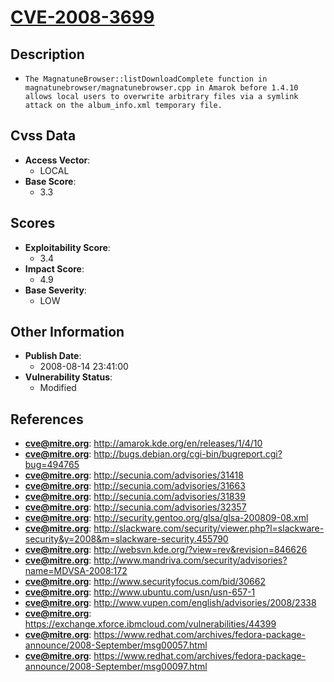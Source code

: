 
# [CVE-2008-3699](https://cve.mitre.org/cgi-bin/cvename.cgi?name=CVE-2008-3699)

## Description

- `The MagnatuneBrowser::listDownloadComplete function in magnatunebrowser/magnatunebrowser.cpp in Amarok before 1.4.10 allows local users to overwrite arbitrary files via a symlink attack on the album_info.xml temporary file.`

## Cvss Data

- **Access Vector**:
  - LOCAL
- **Base Score**:
  - 3.3

## Scores

- **Exploitability Score**:
  - 3.4
- **Impact Score**:
  - 4.9
- **Base Severity**:
  - LOW

## Other Information

- **Publish Date**:
  - 2008-08-14 23:41:00
- **Vulnerability Status**:
  - Modified

## References

- **cve@mitre.org**: http://amarok.kde.org/en/releases/1/4/10
- **cve@mitre.org**: http://bugs.debian.org/cgi-bin/bugreport.cgi?bug=494765
- **cve@mitre.org**: http://secunia.com/advisories/31418
- **cve@mitre.org**: http://secunia.com/advisories/31663
- **cve@mitre.org**: http://secunia.com/advisories/31839
- **cve@mitre.org**: http://secunia.com/advisories/32357
- **cve@mitre.org**: http://security.gentoo.org/glsa/glsa-200809-08.xml
- **cve@mitre.org**: http://slackware.com/security/viewer.php?l=slackware-security&y=2008&m=slackware-security.455790
- **cve@mitre.org**: http://websvn.kde.org/?view=rev&revision=846626
- **cve@mitre.org**: http://www.mandriva.com/security/advisories?name=MDVSA-2008:172
- **cve@mitre.org**: http://www.securityfocus.com/bid/30662
- **cve@mitre.org**: http://www.ubuntu.com/usn/usn-657-1
- **cve@mitre.org**: http://www.vupen.com/english/advisories/2008/2338
- **cve@mitre.org**: https://exchange.xforce.ibmcloud.com/vulnerabilities/44399
- **cve@mitre.org**: https://www.redhat.com/archives/fedora-package-announce/2008-September/msg00057.html
- **cve@mitre.org**: https://www.redhat.com/archives/fedora-package-announce/2008-September/msg00097.html
